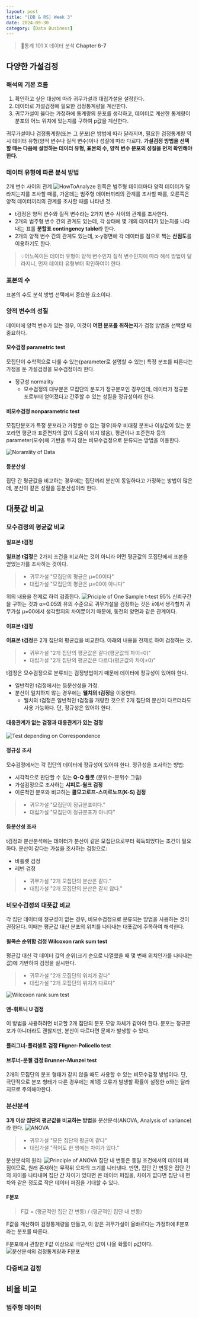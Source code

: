 ```yaml
---
layout: post
title: "[DB & RS] Week 3"
date: 2024-09-30
category: [Data Business]
---
```


> 📌통계 101 X 데이터 분석 **Chapter 6-7**

## 다양한 가설검정

### 해석의 기본 흐름

1. 확인하고 싶은 대상에 따라 귀무가설과 대립가설을 설정한다.
2. 데이터로 가설검정에 필요한 검정통계량을 계산한다.
3. 귀무가설이 옳다는 가정하에 통계량의 분포를 생각하고, 데이터로 계산한 통계량이 분포의 어느 위치에 있는지를 구하여 p값을 계산한다.

귀무가설이나 검정통계량(또는 그 분포)은 방법에 따라 달라지며, 필요한 검정통계량 역시 데이터 유형(양적 변수나 질적 변수)이나 성질에 따라 다르다. **가설검정 방법을 선택할 때는 다음에 설명하는 데이터 유형, 표본의 수, 양적 변수 분포의 성질을 먼저 확인해야 한다.**

### 데이터 유형에 따른 분석 방법

2개 변수 사이의 관계
<img src="/assets/images/240930/HowToAnalyze.png" alt="HowToAnalyze" >
왼쪽은 범주형 데이터마다 양적 데이터가 달라지는지를 조사할 때를, 가운데는 범주형 데이터끼리의 관계를 조사할 때를, 오른쪽은 양적 데이터끼리의 관계를 조사할 때를 나타낸 것.

- t검정은 양적 변수와 질적 변수라는 2가지 변수 사이의 관계를 조사한다.
- 2개의 범주형 변수 간의 관계도 있는데, 각 상태에 몇 개의 데이터가 있는지를 나타내는 표를 **분할표 contingency table**라 한다.
- 2개의 양적 변수 간의 관계도 있는데, x-y평면에 각 데이터를 점으로 찍는 **산점도**를 이용하기도 한다.

> 💡어느쪽이든 데이터 유형이 양적 변수인지 질적 변수인지에 따라 해석 방법이 달라지니, 먼저 데이터 유형부터 확인하여야 한다.

### 표본의 수

표본의 수도 분석 방법 선택에서 중요한 요소이다.

### 양적 변수의 성질

데이터에 양적 변수가 있는 경우, 이것이 **어떤 분포를 취하는지**가 검정 방법을 선택할 때 중요하다.

#### 모수검정 parametric test

모집단이 수학적으로 다룰 수 있는(parameter로 설명할 수 있는) 특정 분포를 따른다는 가정을 둔 가설검정을 모수검정이라 한다.

- 정규성 normality
  - 모수검정의 대부분은 모집단의 분포가 정규분포인 경우인데, 데이터가 정규분포로부터 얻어졌다고 간주할 수 있는 성질을 정규성이라 한다.

#### 비모수검정 nonparametric test

모집단분포가 특정 분포라고 가정할 수 없는 경우(좌우 비대칭 분포나 이상값이 있는 분포라면 평균과 표준편차의 값이 도움이 되지 않음), 평균이나 표준편차 등의 parameter(모수)에 기반을 두지 않는 비모수검정으로 분류되는 방법을 이용한다.

<img src="/assets/images/240930/NormalityofData.png" alt="Noramlity of Data">

#### 등분산성

집단 간 평균값을 비교하는 경우에는 집단끼리 분산이 동일하다고 가정하는 방법이 많은데, 분산이 같은 성질을 등분산성이라 한다.

## 대푯값 비교

### 모수검정의 평균값 비교

#### 일표본 t검정

**일표본 t검정**은 2가지 조건을 비교하는 것이 아니라 어떤 평균값의 모집단에서 표본을 얻었는가를 조사하는 것이다.

> - 귀무가설 "모집단의 평균은 μ=00이다"
> - 대립가설 "모집단의 평균은 μ=00이 아니다"

위의 내용을 전제로 하여 검증한다.
<img src="/assets/images/240930/일표본t검정의 원리.png" alt="Priciple of One Sample t-test">
95% 신뢰구간을 구하는 것과 α=0.05의 유의 수준으로 귀무가설을 검정하는 것은 x̄에서 생각할지 귀무가설 μ=00에서 생각할지의 차이뿐이기 때문에, 동전의 양면과 같은 관계이다.

#### 이표본 t검정

**이표본 t검정**은 2개 집단의 평균값을 비교한다. 아래의 내용을 전제로 하여 검정하는 것.

> - 귀무가설 "2개 집단의 평균값은 같다(평균값의 차이=0)"
> - 대립가설 "2개 집단의 평균값은 다르다(평균값의 차이≠0)"

t검정은 모수검정으로 분류되는 검정방법이기 때문에 데이터에 정규성이 있어야 한다.

- 일반적인 t검정에서는 등분산성을 가정.
- 분산이 일치하지 않는 경우에는 **웰치의 t검정**을 이용한다.
  - 웰치의 t검정은 일반적인 t검정을 개량한 것으로 2개 집단의 분산이 다르더라도 사용 가능하다. 단, 정규성은 있어야 한다.

#### 대응관계가 없는 검정과 대응관계가 있는 검정

<img src="/assets/images/240930/대응관계 유무에 따른 검정.png" alt="Test depending on Correspondence">

#### 정규성 조사

모수검정에서는 각 집단의 데이터에 정규성이 있어야 한다.
정규성을 조사하는 방법:

- 시각적으로 판단할 수 있는 **Q-Q 플롯** (분위수-분위수 그림)
- 가설검정으로 조사하는 **샤피로-윌크 검정**
- 이론적인 분포와 비교하는 **콜모고로프-스미르노프(K-S) 검정**

> - 귀무가설 "모집단이 정규분포이다."
> - 대립가설 "모집단이 정규분포가 아니다"

#### 등분산성 조사

t검정과 분산분석에는 데이터가 분산이 같은 모집단으로부터 획득되었다는 조건이 필요하다.
분산이 같다는 가설을 조사하는 검정으로:

- 바틀렛 검정
- 레빈 검정

> - 귀무가설 "2개 모집단의 분산은 같다."
> - 대립가설 "2개 모집단의 분산은 같지 않다."

### 비모수검정의 대푯값 비교

각 집단 데이터에 정규성이 없는 경우, 비모수검정으로 분류되는 방법을 사용하는 것이 권장된다. 이때는 평균값 대신 분포의 위치를 나타내는 대푯값에 주목하여 해석한다.

#### 윌콕슨 순위합 검정 Wilcoxon rank sum test

평균값 대신 각 데이터 값의 순위(크기 순으로 나열했을 때 몇 번째 위치인가를 나타내는 값)에 기반하여 검정을 실시한다.

> - 귀무가설 "2개 모집단의 위치가 같다"
> - 대립가설 "2개 모집단의 위치가 다르다"

<img src="/assets/images/240930/Wilcoxon.png" alt="Wilcoxon rank sum test">

#### 맨-휘트니 U 검정

이 방법을 사용하려면 비교할 2개 집단의 분포 모양 자체가 같아야 한다. 분포는 정규분포가 아니더라도 괜찮지만, 분산이 다르다면 문제가 발생할 수 있다.

#### 플리그너-폴리셀로 검정 Fligner-Policello test

#### 브루너-문첼 검정 Brunner-Munzel test

2개의 모집단의 분포 형태가 같지 않을 때도 사용할 수 있는 비모수검정 방법이다. 단, 극단적으로 분포 형태가 다른 경우에는 제1종 오류가 발생할 확률이 설정한 α와는 달라지므로 주의해야한다.

### 분산분석

**3개 이상 집단의 평균값을 비교하는 방법**을 분산분석(ANOVA, Analysis of variance)라 한다.
<img src="/assets/images/240930/ANOVA.png" alt="ANOVA">

> - 귀무가설 "모든 집단의 평균이 같다"
> - 대립가설 "적어도 한 쌍에는 차이가 있다."

분산분석의 원리:
<img src="/assets/images/240930/Principle of ANOVA.png" alt="Principle of ANOVA">
집단 내 변동은 동일 조건에서의 데이터 퍼짐이므로, 원래 존재하는 무작위 오차의 크기를 나타낸다. 반면, 집단 간 변동은 집단 간의 차이를 나타내며 집단 간 차이가 있다면 큰 데이터 퍼짐을, 차이가 없다면 집단 내 편차와 같은 정도로 작은 데이터 퍼짐을 기대할 수 있다.

#### F분포

> F값 = (평균적인 집단 간 변동) / (평균적인 집단 내 변동)

F값을 계산하여 검정통계량을 만들고, 이 양은 귀무가설이 올바르다는 가정하에 F분포라는 분포를 따른다.

F분포에서 관찰한 F값 이상으로 극단적인 값이 나올 확률이 p값이다.
<img src="/assets/images/240930/F Distribution.png" alt="분산분석의 검정통계량과 F분포">

### 다중비교 검정

## 비율 비교

### 범주형 데이터

